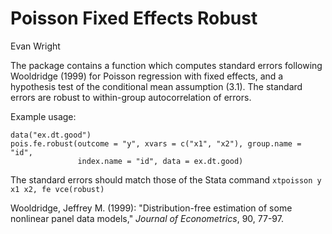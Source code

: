 # Poisson Fixed Effects Robust
Evan Wright

The package contains a function which computes standard errors
following Wooldridge (1999) for Poisson regression with
fixed effects, and a hypothesis test of the conditional mean
assumption (3.1). The standard errors are robust to within-group
autocorrelation of errors.

Example usage:
```
data("ex.dt.good")
pois.fe.robust(outcome = "y", xvars = c("x1", "x2"), group.name = "id",
               index.name = "id", data = ex.dt.good)
```

The standard errors should match those of the Stata command
`xtpoisson y x1 x2, fe vce(robust)`

Wooldridge, Jeffrey M. (1999): "Distribution-free estimation of some nonlinear
    panel data models," _Journal of Econometrics_, 90, 77-97.